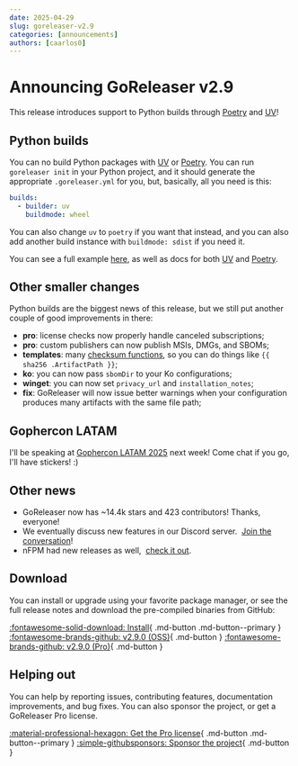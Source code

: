 ```yaml
---
date: 2025-04-29
slug: goreleaser-v2.9
categories: [announcements]
authors: [caarlos0]
---
```


# Announcing GoReleaser v2.9

This release introduces support to Python builds through [Poetry][] and [UV][]!

<!-- more -->

## Python builds

You can no build Python packages with [UV][] or [Poetry][].
You can run `goreleaser init` in your Python project, and it should generate the
appropriate `.goreleaser.yml` for you, but, basically, all you need is this:

```yaml title=".goreleaser.yaml"
builds:
  - builder: uv
    buildmode: wheel
```

You can also change `uv` to `poetry` if you want that instead, and you can also
add another build instance with `buildmode: sdist` if you need it.

You can see a full example [here](https://github.com/goreleaser/example-uv),
as well as docs for both [UV][] and [Poetry][].

## Other smaller changes

Python builds are the biggest news of this release, but we still put another
couple of good improvements in there:

- **pro**: license checks now properly handle canceled subscriptions;
- **pro**: custom publishers can now publish MSIs, DMGs, and SBOMs;
- **templates**: many [checksum functions][templates], so you can do things like
  `{{ sha256 .ArtifactPath }}`;
- **ko**: you can now pass `sbomDir` to your Ko configurations;
- **winget**: you can now set `privacy_url` and `installation_notes`;
- **fix**: GoReleaser will now issue better warnings when your configuration
  produces many artifacts with the same file path;

## Gophercon LATAM

I'll be speaking at [Gophercon LATAM 2025](https://gopherconlatam.org/) next
week!
Come chat if you go, I'll have stickers! :)

## Other news

- GoReleaser now has ~14.4k stars and 423 contributors! Thanks, everyone!
- We eventually discuss new features in our Discord server. 
  [Join the conversation][discord]!
- nFPM had new releases as well, 
  [check it out](https://github.com/goreleaser/nfpm/releases).

## Download

You can install or upgrade using your favorite package manager, or see the
full release notes and download the pre-compiled binaries from GitHub:

[:fontawesome-solid-download: Install][install]{ .md-button .md-button--primary }
[:fontawesome-brands-github: v2.9.0 (OSS)][oss-rel]{ .md-button }
[:fontawesome-brands-github: v2.9.0 (Pro)][pro-rel]{ .md-button }

## Helping out

You can help by reporting issues, contributing features, documentation
improvements, and bug fixes.
You can also sponsor the project, or get a GoReleaser Pro license.

[:material-professional-hexagon: Get the Pro license][pro]{ .md-button .md-button--primary }
[:simple-githubsponsors: Sponsor the project][sponsor]{ .md-button }

[sponsor]: https://goreleaser.com/sponsors
[pro]: https://goreleaser.com/pro
[install]: https://goreleaser.com/install
[pro-rel]: https://github.com/goreleaser/goreleaser-pro/releases/tag/v2.9.0
[oss-rel]: https://github.com/goreleaser/goreleaser/releases/tag/v2.9.0
[discord]: https://goreleaser.com/discord
[npm]: https://goreleaser.com/customization/npm
[ko]: https://goreleaser.com/customization/ko
[poetry]: https://goreleaser.com/customization/builds/poetry
[uv]: https://goreleaser.com/customization/builds/uv
[aur]: https://goreleaser.com/customization/aur
[aursources]: https://goreleaser.com/customization/aursources
[cloudsmith]: https://goreleaser.com/customization/cloudsmith
[notary]: https://goreleaser.com/customization/notarize/
[changelog]: https://goreleaser.com/customization/changelog
[deprecations]: https://goreleaser.com/deprecations
[partial]: https://goreleaser.com/customization/partial/
[nightly]: https://goreleaser.com/customization/nightlies/
[snapshot]: https://goreleaser.com/customization/snapshots/
[templates]: https://goreleaser.com/customization/templates/

